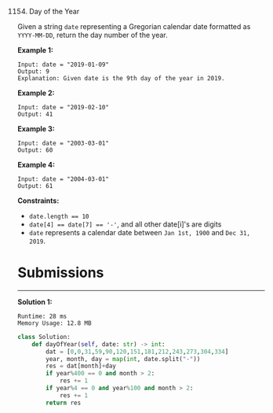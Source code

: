 1154. Day of the Year

Given a string `date` representing a Gregorian calendar date formatted as `YYYY-MM-DD`, return the day number of the year.

 

**Example 1:**
```
Input: date = "2019-01-09"
Output: 9
Explanation: Given date is the 9th day of the year in 2019.
```

**Example 2:**
```
Input: date = "2019-02-10"
Output: 41
```

**Example 3:**
```
Input: date = "2003-03-01"
Output: 60
```

**Example 4:**
```
Input: date = "2004-03-01"
Output: 61
```

**Constraints:**

* `date.length == 10`
* `date[4] == date[7] == '-'`, and all other date[i]'s are digits
* `date` represents a calendar date between `Jan 1st, 1900` and `Dec 31, 2019`.

# Submissions
---
**Solution 1:**
```
Runtime: 28 ms
Memory Usage: 12.8 MB
```
```python
class Solution:
    def dayOfYear(self, date: str) -> int:
        dat = [0,0,31,59,90,120,151,181,212,243,273,304,334]
        year, month, day = map(int, date.split("-"))
        res = dat[month]+day
        if year%400 == 0 and month > 2:
            res += 1
        if year%4 == 0 and year%100 and month > 2:
            res += 1
        return res
```